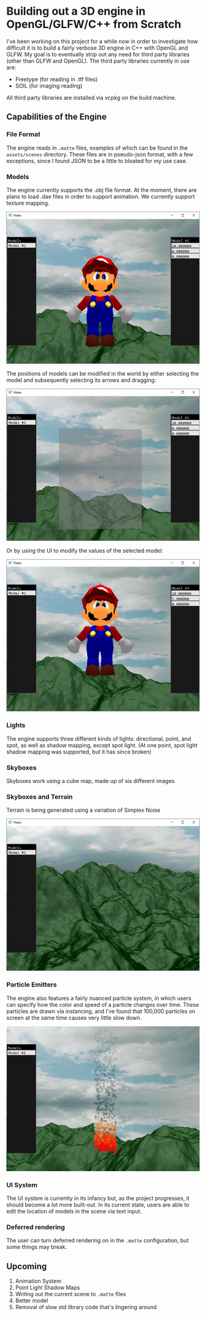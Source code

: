 # Building out a 3D engine in OpenGL/GLFW/C++ from Scratch
I've been working on this project for a while now in order to investigate how difficult it is to build a fairly verbose 3D engine in C++ with OpenGL and GLFW. My goal is to eventually strip out any need for third party libraries (other than GLFW and OpenGL). The third party libraries currently in use are:

- Freetype (for reading in .ttf files)
- SOIL (for imaging reading)

All third party libraries are installed via vcpkg on the build machine.

## Capabilities of the Engine
### File Format
The engine reads in `.matte` files, examples of which can be found in the `assets/scenes` directory. These files are in pseudo-json format, with a few exceptions, since I found JSON to be a little to bloated for my use case.

### Models
The engine currently supports the .obj file format. At the moment, there are plans to load .dae files in order to support animation. We currently support texture mapping.

![model](readme-assets/model_demo.JPG)

The positions of models can be modified in the world by either selecting the model and subsequently selecting its arrows and dragging:

![model-selection](readme-assets/model_selection_demo.JPG)

Or by using the UI to modify the values of the selected model:

![model-ui](readme-assets/model_move_ui_demo.JPG)

### Lights
The engine supports three different kinds of lights: directional, point, and spot, as well as shadow mapping, except spot light. (At one point, spot light shadow mapping was supported, but it has since broken)

### Skyboxes
Skyboxes work using a cube map, made up of six different images

### Skyboxes and Terrain
Terrain is being generated using a variation of Simplex Noise

![terrain](readme-assets/terrain_demo.JPG)

### Particle Emitters
The engine also features a fairly nuanced particle system, in which users can specify how the color and speed of a particle changes over time. These particles are drawn via instancing, and I've found that 100,000 particles on screen at the same time causes very little slow down.

![particles](readme-assets/particle_demo_gif.gif)

### UI System
The UI system is currently in its infancy but, as the project progresses, it should become a lot more built-out. In its current state, users are able to edit the location of models in the scene via text input.

### Deferred rendering
The user can turn deferred rendering on in the `.matte` configuration, but some things may break.

## Upcoming
1. Animation System
2. Point Light Shadow Maps
3. Writing out the current scene to `.matte` files
4. Better model
5. Removal of slow std library code that's lingering around